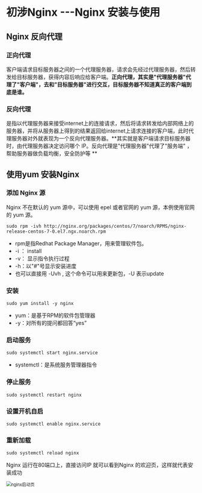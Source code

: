 # 初涉Nginx ---Nginx 安装与使用

## Nginx 反向代理

### 正向代理

客户端请求目标服务器之间的一个代理服务器，请求会先经过代理服务器，然后转发给目标服务器，获得内容后响应给客户端。**正向代理，其实是"代理服务器"代理了"客户端"，去和"目标服务器"进行交互，目标服务器不知道真正的客户端到底是谁。**

### 反向代理

是指以代理服务器来接受internet上的连接请求，然后将请求转发给内部网络上的服务器，并将从服务器上得到的结果返回给internet上请求连接的客户端，此时代理服务器对外就表现为一个反向代理服务器。**其实就是客户端请求目标服务器时，由代理服务器决定访问哪个 IP。反向代理是"代理服务器"代理了"服务端" ，帮助服务器做负载均衡，安全防护等 **

## 使用yum 安装Nginx

### 添加 Nginx  源

Nginx 不在默认的 yum 源中，可以使用 epel 或者官网的 yum 源，本例使用官网的 yum 源。

```shell
sudo rpm -ivh http://nginx.org/packages/centos/7/noarch/RPMS/nginx-release-centos-7-0.el7.ngx.noarch.rpm
```

- rpm是指Redhat Package Manager，用来管理软件包。
- -i ： install
- -v： 显示指令执行过程
- -h：以"#"号显示安装进度
- 也可以直接用 -Uvh , 这个命令可以用来更新包，-U 表示update

### 安装

```shell
sudo yum install -y nginx
```

- yum：是基于RPM的软件包管理器
- -y：对所有的提问都回答“yes”

### 启动服务

```shell
sudo systemctl start nginx.service
```

- systemctl：是系统服务管理器指令

### 停止服务

```shell
sudo systemctl restart nginx
```

### 设置开机自启

```shell
sudo systemctl enable nginx.service
```

### 重新加载

```shell
sudo systemctl reload nginx
```

Nginx 运行在80端口上，直接访问IP 就可以看到Nginx 的欢迎页，这样就代表安装成功

<img src="http://saulimg.zsly.xyz/img/image-20201113235423418.png" alt="nginx启动页" style="zoom: 80%;" />





